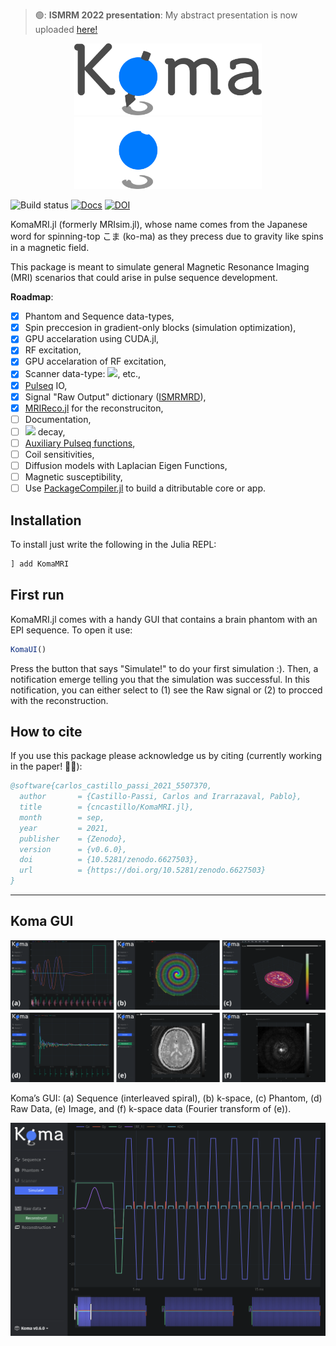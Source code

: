 > 🟢: **ISMRM 2022 presentation**: My abstract presentation is now uploaded [here!](https://www.youtube.com/watch?v=tH_XUnoSJK8)

<p align="center">
<img width="300px" src="./src/ui/assets/Logo.svg#gh-light-mode-only"/>
<img width="300px" src="./src/ui/assets/Logo_dark.svg#gh-dark-mode-only"/>
</p>

![Build status](https://github.com/cncastillo/KomaMRI.jl/actions/workflows/ci.yml/badge.svg)
[![Docs](https://img.shields.io/badge/docs-dev-blue.svg)](https://cncastillo.github.io/KomaMRI.jl/) [![DOI](https://zenodo.org/badge/252201289.svg)](https://zenodo.org/badge/latestdoi/252201289)


KomaMRI.jl (formerly MRIsim.jl), whose name comes from the Japanese word for spinning-top こま (ko-ma) as they precess due to gravity like spins in a magnetic field. 

This package is meant to simulate general Magnetic Resonance Imaging (MRI) scenarios that could arise in pulse sequence development. 

**Roadmap**:
 - [x] Phantom and Sequence data-types,
 - [x] Spin preccesion in gradient-only blocks (simulation optimization),
 - [x] GPU accelaration using CUDA.jl,
 - [x] RF excitation,
 - [x] GPU accelaration of RF excitation,
 - [x] Scanner data-type: <img src="https://latex.codecogs.com/gif.latex?B_0,\,B_1,\,G_{\max},\,S_{\max}">, etc.,
 - [x] [Pulseq](https://github.com/imr-framework/pypulseq) IO,
 - [x] Signal "Raw Output" dictionary ([ISMRMRD](https://ismrmrd.github.io/)),
 - [x] [MRIReco.jl](https://magneticresonanceimaging.github.io/MRIReco.jl/latest/) for the reconstruciton,
 - [ ] Documentation,
 - [ ] <img src="https://latex.codecogs.com/gif.latex?T_{2}^{*}"> decay,
 - [ ] [Auxiliary Pulseq functions](https://github.com/imr-framework/pypulseq/tree/master/pypulseq),
 - [ ] Coil sensitivities,
 - [ ] Diffusion models with Laplacian Eigen Functions,
 - [ ] Magnetic susceptibility,
 - [ ] Use [PackageCompiler.jl](https://julialang.github.io/PackageCompiler.jl/dev/apps.html) to build a ditributable core or app.

## Installation
To install just write the following in the Julia REPL:

```julia
] add KomaMRI
```
## First run
KomaMRI.jl comes with a handy GUI that contains a brain phantom with an EPI sequence. To open it use:

```julia
KomaUI()
```
Press the button that says "Simulate!" to do your first simulation :). Then, a notification emerge telling you that the simulation was successful. In this notification, you can either select to (1) see the Raw signal or (2) to procced with the reconstruction.

## How to cite
If you use this package please acknowledge us by citing (currently working in the paper! 👷‍♂️):

```bibtex
@software{carlos_castillo_passi_2021_5507370,
  author       = {Castillo-Passi, Carlos and Irarrazaval, Pablo},
  title        = {cncastillo/KomaMRI.jl},
  month        = sep,
  year         = 2021,
  publisher    = {Zenodo},
  version      = {v0.6.0},
  doi          = {10.5281/zenodo.6627503},
  url          = {https://doi.org/10.5281/zenodo.6627503}
}
```

---

## Koma GUI

<img width="600px" src="/others/GUI.svg"/>

Koma’s GUI: (a) Sequence (interleaved spiral), (b) k-space, (c) Phantom, (d) Raw Data, (e) Image, and (f) k-space data (Fourier transform of (e)).

![Koma](others/GUI.png)
